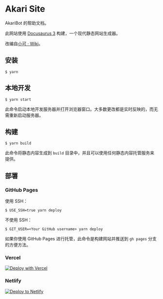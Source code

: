 # Akari Site

AkariBot 的帮助文档。

此网站使用 [Docusaurus 3](https://docusaurus.io/) 构建，一个现代静态网站生成器。

改编自[小可 · Wiki](https://bot.teahouse.team/)。

## 安装

```
$ yarn
```

## 本地开发

```
$ yarn start
```

此命令启动本地开发服务器并打开浏览器窗口。大多数更改都是实时反映的，而无需重新启动服务器。

## 构建

```
$ yarn build
```

此命令将静态内容生成到 `build` 目录中，并且可以使用任何静态内容托管服务来提供。

## 部署

### GitHub Pages

使用 SSH：

```
$ USE_SSH=true yarn deploy
```

不使用 SSH：

```
$ GIT_USER=<Your GitHub username> yarn deploy
```

如果你使用 GitHub Pages 进行托管，此命令是构建网站并推送到 `gh pages` 分支的方便方法。

### Vercel

[![Deploy with Vercel](https://vercel.com/button)](https://vercel.com/new/clone?repository-url=https%3A%2F%2Fgithub.com%2FSilianZ%2Fakari-site)

### Netlify

[![Deploy to Netlify](https://www.netlify.com/img/deploy/button.svg)](https://app.netlify.com/start/deploy?repository=https%3A%2F%2Fgithub.com%2FSilianZ%2Fakari-site)
